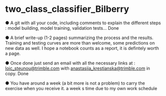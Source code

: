 # two_class_classifier_Bilberry


● A git with all your code, including comments to explain the different steps : model
building, model training, validation tests... Done


● A brief write-up (1-2 pages) summarizing the process and the results. Training and
testing curves are more than welcome, some predictions on new data as well. I hope a notebook counts as a report, it is defintely worth a page.


● Once done just send an email with all the necessary links at : loic_steunou@trimble.com
with anastasiia_krestianska@trimble.com in copy. Done 


● You have around a week (a bit more is not a problem) to carry the exercise when you
receive it. a week s time due to my own work schedule